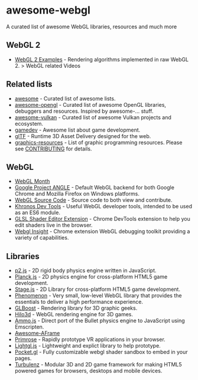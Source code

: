 # awesome-webgl

A curated list of awesome WebGL libraries, resources and much more

## WebGL 2

- [WebGL 2 Examples](https://github.com/tsherif/webgl2examples) - Rendering algorithms implemented in raw WebGL 2. > WebGL related Videos

## Related lists

- [awesome](https://github.com/sindresorhus/awesome) - Curated list of awesome lists.
- [awesome-opengl](https://github.com/eug/awesome-opengl) - Curated list of awesome OpenGL libraries, debuggers and resources. Inspired by awesome-... stuff.
- [awesome-vulkan](https://github.com/vinjn/awesome-vulkan) - Curated list of awesome Vulkan projects and ecosystem.
- [gamedev](https://github.com/ellisonleao/magictools) - Awesome list about game development.
- [glTF](https://github.com/KhronosGroup/glTF) - Runtime 3D Asset Delivery designed for the web.
- [graphics-resources](https://github.com/mattdesl/graphics-resources) - List of graphic programming resources. Please see [CONTRIBUTING](https://github.com/sjfricke/awesome-webgl/blob/master/CONTRIBUTING.md) for details.

## WebGL

- [WebGL Month](https://github.com/lesnitsky/webgl-month)
- [Google Project ANGLE](https://github.com/google/angle) - Default WebGL backend for both Google Chrome and Mozilla Firefox on Windows platforms.
- [WebGL Source Code](https://github.com/KhronosGroup/WebGL) - Source code to both view and contribute.
- [Khronos Dev Tools](https://github.com/KhronosGroup/WebGLDeveloperTools) - Useful WebGL developer tools, intended to be used as an ES6 module.
- [GLSL Shader Editor Extension](https://github.com/spite/ShaderEditorExtension) - Chrome DevTools extension to help you edit shaders live in the browser.
- [Webgl Insight](https://github.com/3Dparallax/insight) - Chrome extension WebGL debugging toolkit providing a variety of capabilities.

## Libraries

- [p2.js](https://github.com/schteppe/p2.js) - 2D rigid body physics engine written in JavaScript.
- [Planck.js](https://github.com/shakiba/planck.js) - 2D physics engine for cross-platform HTML5 game development.
- [Stage.js](https://github.com/shakiba/stage.js) - 2D Library for cross-platform HTML5 game development.
- [Phenomenon](https://github.com/vaneenige/phenomenon) - Very small, low-level WebGL library that provides the essentials to deliver a high performance experience.
- [GLBoost](https://github.com/emadurandal/GLBoost) - Rendering library for 3D graphic geeks.
- [Hilo3d](https://github.com/hiloteam/Hilo3d) - WebGL rendering engine for 3D games.
- [Ammo.js](https://github.com/kripken/ammo.js) - Direct port of the Bullet physics engine to JavaScript using Emscripten.
- [Awesome-AFrame](https://github.com/aframevr/awesome-aframe)
- [Primrose](https://github.com/capnmidnight/Primrose) - Rapidly prototype VR applications in your browser.
- [Lightgl.js](https://github.com/evanw/lightgl.js) - Lightweight and explict library to help prototype.
- [Pocket.gl](https://github.com/gportelli/pocket.gl) - Fully customizable webgl shader sandbox to embed in your pages.
- [Turbulenz](https://github.com/turbulenz/turbulenz_engine) - Modular 3D and 2D game framework for making HTML5 powered games for browsers, desktops and mobile devices.
